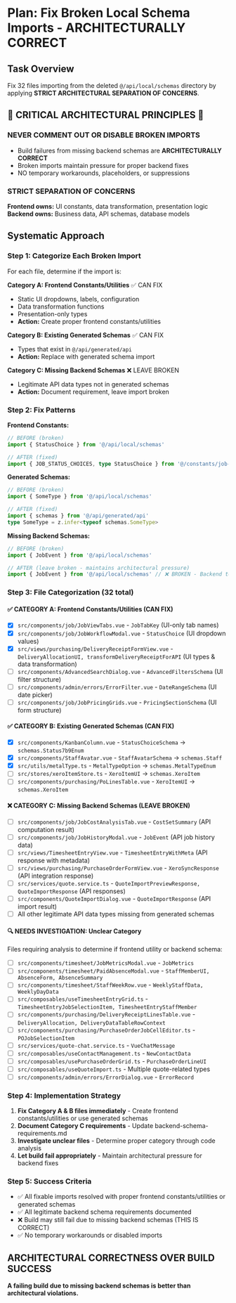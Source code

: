 # Plan: Fix Broken Local Schema Imports - ARCHITECTURALLY CORRECT

## Task Overview

Fix 32 files importing from the deleted `@/api/local/schemas` directory by applying **STRICT ARCHITECTURAL SEPARATION OF CONCERNS**.

## 🚨 CRITICAL ARCHITECTURAL PRINCIPLES 🚨

### NEVER COMMENT OUT OR DISABLE BROKEN IMPORTS

- Build failures from missing backend schemas are **ARCHITECTURALLY CORRECT**
- Broken imports maintain pressure for proper backend fixes
- NO temporary workarounds, placeholders, or suppressions

### STRICT SEPARATION OF CONCERNS

**Frontend owns:** UI constants, data transformation, presentation logic
**Backend owns:** Business data, API schemas, database models

## Systematic Approach

### Step 1: Categorize Each Broken Import

For each file, determine if the import is:

**Category A: Frontend Constants/Utilities** ✅ CAN FIX

- Static UI dropdowns, labels, configuration
- Data transformation functions
- Presentation-only types
- **Action:** Create proper frontend constants/utilities

**Category B: Existing Generated Schemas** ✅ CAN FIX

- Types that exist in `@/api/generated/api`
- **Action:** Replace with generated schema import

**Category C: Missing Backend Schemas** ❌ LEAVE BROKEN

- Legitimate API data types not in generated schemas
- **Action:** Document requirement, leave import broken

### Step 2: Fix Patterns

**Frontend Constants:**

```typescript
// BEFORE (broken)
import { StatusChoice } from '@/api/local/schemas'

// AFTER (fixed)
import { JOB_STATUS_CHOICES, type StatusChoice } from '@/constants/job-status'
```

**Generated Schemas:**

```typescript
// BEFORE (broken)
import { SomeType } from '@/api/local/schemas'

// AFTER (fixed)
import { schemas } from '@/api/generated/api'
type SomeType = z.infer<typeof schemas.SomeType>
```

**Missing Backend Schemas:**

```typescript
// BEFORE (broken)
import { JobEvent } from '@/api/local/schemas'

// AFTER (leave broken - maintains architectural pressure)
import { JobEvent } from '@/api/local/schemas' // ❌ BROKEN - Backend team must add JobEvent schema
```

### Step 3: File Categorization (32 total)

#### ✅ CATEGORY A: Frontend Constants/Utilities (CAN FIX)

- [x] `src/components/job/JobViewTabs.vue` - `JobTabKey` (UI-only tab names)
- [x] `src/components/job/JobWorkflowModal.vue` - `StatusChoice` (UI dropdown values)
- [x] `src/views/purchasing/DeliveryReceiptFormView.vue` - `DeliveryAllocationUI, transformDeliveryReceiptForAPI` (UI types & data transformation)
- [ ] `src/components/AdvancedSearchDialog.vue` - `AdvancedFiltersSchema` (UI filter structure)
- [ ] `src/components/admin/errors/ErrorFilter.vue` - `DateRangeSchema` (UI date picker)
- [ ] `src/components/job/JobPricingGrids.vue` - `PricingSectionSchema` (UI form structure)

#### ✅ CATEGORY B: Existing Generated Schemas (CAN FIX)

- [x] `src/components/KanbanColumn.vue` - `StatusChoiceSchema` → `schemas.Status7b9Enum`
- [x] `src/components/StaffAvatar.vue` - `StaffAvatarSchema` → `schemas.Staff`
- [x] `src/utils/metalType.ts` - `MetalTypeOption` → `schemas.MetalTypeEnum`
- [ ] `src/stores/xeroItemStore.ts` - `XeroItemUI` → `schemas.XeroItem`
- [ ] `src/components/purchasing/PoLinesTable.vue` - `XeroItemUI` → `schemas.XeroItem`

#### ❌ CATEGORY C: Missing Backend Schemas (LEAVE BROKEN)

- [ ] `src/components/job/JobCostAnalysisTab.vue` - `CostSetSummary` (API computation result)
- [ ] `src/components/job/JobHistoryModal.vue` - `JobEvent` (API job history data)
- [ ] `src/views/TimesheetEntryView.vue` - `TimesheetEntryWithMeta` (API response with metadata)
- [ ] `src/views/purchasing/PurchaseOrderFormView.vue` - `XeroSyncResponse` (API integration response)
- [ ] `src/services/quote.service.ts` - `QuoteImportPreviewResponse, QuoteImportResponse` (API responses)
- [ ] `src/components/QuoteImportDialog.vue` - `QuoteImportResponse` (API import result)
- [ ] All other legitimate API data types missing from generated schemas

#### 🔍 NEEDS INVESTIGATION: Unclear Category

Files requiring analysis to determine if frontend utility or backend schema:

- [ ] `src/components/timesheet/JobMetricsModal.vue` - `JobMetrics`
- [ ] `src/components/timesheet/PaidAbsenceModal.vue` - `StaffMemberUI, AbsenceForm, AbsenceSummary`
- [ ] `src/components/timesheet/StaffWeekRow.vue` - `WeeklyStaffData, WeeklyDayData`
- [ ] `src/composables/useTimesheetEntryGrid.ts` - `TimesheetEntryJobSelectionItem, TimesheetEntryStaffMember`
- [ ] `src/components/purchasing/DeliveryReceiptLinesTable.vue` - `DeliveryAllocation, DeliveryDataTableRowContext`
- [ ] `src/components/purchasing/PurchaseOrderJobCellEditor.ts` - `POJobSelectionItem`
- [ ] `src/services/quote-chat.service.ts` - `VueChatMessage`
- [ ] `src/composables/useContactManagement.ts` - `NewContactData`
- [ ] `src/composables/usePurchaseOrderGrid.ts` - `PurchaseOrderLineUI`
- [ ] `src/composables/useQuoteImport.ts` - Multiple quote-related types
- [ ] `src/components/admin/errors/ErrorDialog.vue` - `ErrorRecord`

### Step 4: Implementation Strategy

1. **Fix Category A & B files immediately** - Create frontend constants/utilities or use generated schemas
2. **Document Category C requirements** - Update backend-schema-requirements.md
3. **Investigate unclear files** - Determine proper category through code analysis
4. **Let build fail appropriately** - Maintain architectural pressure for backend fixes

### Step 5: Success Criteria

- ✅ All fixable imports resolved with proper frontend constants/utilities or generated schemas
- ✅ All legitimate backend schema requirements documented
- ❌ Build may still fail due to missing backend schemas (THIS IS CORRECT)
- ✅ No temporary workarounds or disabled imports

## ARCHITECTURAL CORRECTNESS OVER BUILD SUCCESS

**A failing build due to missing backend schemas is better than architectural violations.**
